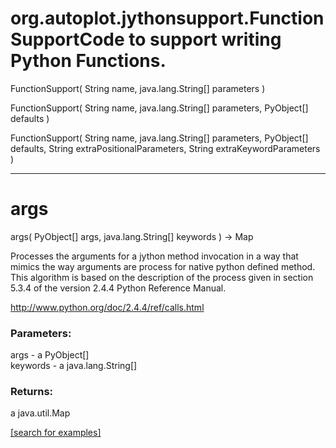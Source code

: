 # org.autoplot.jythonsupport.FunctionSupportCode to support writing Python Functions.
FunctionSupport( String name, java.lang.String[] parameters )


FunctionSupport( String name, java.lang.String[] parameters, PyObject[] defaults )


FunctionSupport( String name, java.lang.String[] parameters, PyObject[] defaults, String extraPositionalParameters, String extraKeywordParameters )


***
<a name="args"></a>
# args
args( PyObject[] args, java.lang.String[] keywords ) &rarr; Map

Processes the arguments for a jython method invocation in a way that
 mimics the way arguments are process for native python defined method.
 This algorithm is based on the description of the process given in
 section 5.3.4 of the version 2.4.4 Python Reference Manual.

 http://www.python.org/doc/2.4.4/ref/calls.html

### Parameters:
args - a PyObject[]
<br>keywords - a java.lang.String[]

### Returns:
a java.util.Map


<a href="https://github.com/autoplot/dev/search?q=args&unscoped_q=args">[search for examples]</a>

